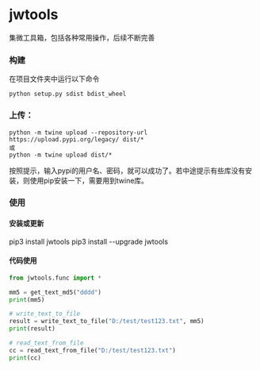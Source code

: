 # jwtools
集微工具箱，包括各种常用操作，后续不断完善

### 构建
在项目文件夹中运行以下命令
```shell
python setup.py sdist bdist_wheel
```

### 上传：
```shell
python -m twine upload --repository-url https://upload.pypi.org/legacy/ dist/*
或
python -m twine upload dist/*
```
按照提示，输入pypi的用户名、密码，就可以成功了。若中途提示有些库没有安装，则使用pip安装一下，需要用到twine库。

### 使用

#### 安装或更新
pip3 install jwtools
pip3 install --upgrade jwtools

#### 代码使用
```python
from jwtools.func import *

mm5 = get_text_md5("dddd")
print(mm5)

# write_text_to_file
result = write_text_to_file("D:/test/test123.txt", mm5)
print(result)

# read_text_from_file
cc = read_text_from_file("D:/test/test123.txt")
print(cc)
```